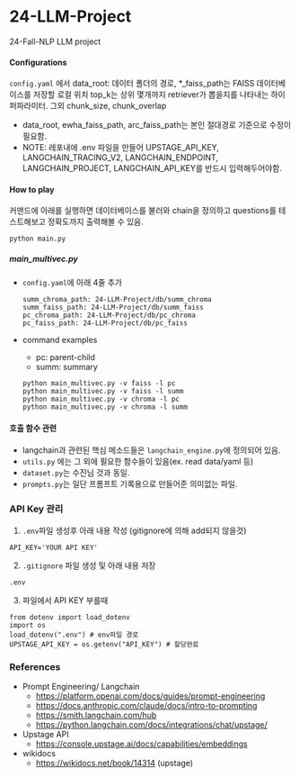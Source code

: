 # 24-LLM-Project
24-Fall-NLP LLM project
#### Configurations 
`config.yaml` 에서 data_root: 데이터 폴더의 경로, *_faiss_path는 FAISS 데이터베이스를 저장할 로컬 위치
top_k는 상위 몇개까지 retriever가 뽑을지를 나타내는 하이퍼파라미터. 그외 chunk_size, chunk_overlap
- data_root, ewha_faiss_path, arc_faiss_path는 본인 절대경로 기준으로 수정이 필요함.
- NOTE: 레포내에 .env 파일을 만들어 UPSTAGE_API_KEY, LANGCHAIN_TRACING_V2, LANGCHAIN_ENDPOINT, LANGCHAIN_PROJECT, LANGCHAIN_API_KEY를 반드시 입력해두어야함.

#### How to play
커맨드에 아래를 실행하면 데이터베이스를 불러와 chain을 정의하고 questions를 테스트해보고 정확도까지 출력해볼 수 있음.
```
python main.py
```

##### main_multivec.py
- `config.yaml`에 아래 4줄 추가
    ```
    summ_chroma_path: 24-LLM-Project/db/summ_chroma
    summ_faiss_path: 24-LLM-Project/db/summ_faiss
    pc_chroma_path: 24-LLM-Project/db/pc_chroma
    pc_faiss_path: 24-LLM-Project/db/pc_faiss
    ```
    
- command examples
    - pc: parent-child
    - summ: summary
    ```
    python main_multivec.py -v faiss -l pc
    python main_multivec.py -v faiss -l summ
    python main_multivec.py -v chroma -l pc
    python main_multivec.py -v chroma -l summ
    ```

#### 호출 함수 관련
- langchain과 관련된 핵심 메소드들은 `langchain_engine.py`에 정의되어 있음.
- `utils.py` 에는 그 외에 필요한 함수들이 있음(ex. read data/yaml 등)
- `dataset.py`는 수진님 것과 동일.
- `prompts.py`는 일단 프롬프트 기록용으로 만들어준 의미없는 파일.

### API Key 관리
1. `.env`파일 생성후 아래 내용 작성 (gitignore에 의해 add되지 않을것)
```
API_KEY='YOUR API KEY'
```
2. `.gitignore` 파일 생성 및 아래 내용 저장
```
.env
```
3. 파일에서 API KEY 부를때
```
from dotenv import load_dotenv 
import os 
load_dotenv(".env") # env파일 경로 
UPSTAGE_API_KEY = os.getenv("API_KEY") # 할당완료
```


### References
- Prompt Engineering/ Langchain
    - https://platform.openai.com/docs/guides/prompt-engineering
    - https://docs.anthropic.com/claude/docs/intro-to-prompting
    - https://smith.langchain.com/hub
    - https://python.langchain.com/docs/integrations/chat/upstage/
- Upstage API
    - https://console.upstage.ai/docs/capabilities/embeddings
- wikidocs
    - https://wikidocs.net/book/14314  (upstage)